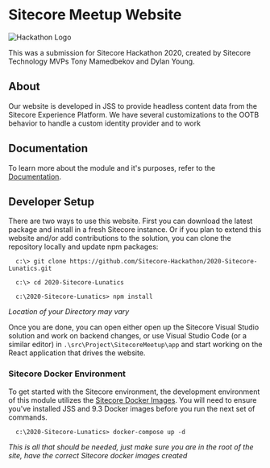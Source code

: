 # Sitecore Meetup Website

![Hackathon Logo](documentation/images/hackathon.png?raw=true "Hackathon Logo")

This was a submission for Sitecore Hackathon 2020, created by Sitecore Technology MVPs Tony Mamedbekov and Dylan Young.

## About

Our website is developed in JSS to provide headless content data from the Sitecore Experience Platform.  We have several customizations to the OOTB behavior to handle a custom identity provider and to work

## Documentation

To learn more about the module and it's purposes, refer to the [Documentation](/documentation/README.md).

## Developer Setup

There are two ways to use this website.  First you can download the latest package and install in a fresh Sitecore instance.  Or if you plan to extend this website and/or add contributions to the solution, you can clone the repository locally and update npm packages:

```
  c:\> git clone https://github.com/Sitecore-Hackathon/2020-Sitecore-Lunatics.git

  c:\> cd 2020-Sitecore-Lunatics

  c:\2020-Sitecore-Lunatics> npm install
```
*Location of your Directory may vary*

Once you are done, you can open either open up the Sitecore Visual Studio solution and work on backend changes, or use Visual Studio Code (or a similar editor) in `.\src\Project\SitecoreMeetup\app` and start working on the React application that drives the website.

### Sitecore Docker Environment

To get started with the Sitecore environment, the development environment of this module utilizes the [Sitecore Docker Images](https://github.com/Sitecore/docker-images).  You will need to ensure you've installed JSS and 9.3 Docker images before you run the next set of commands.

```
  c:\2020-Sitecore-Lunatics> docker-compose up -d
```
*This is all that should be needed, just make sure you are in the root of the site, have the correct Sitecore docker images created*

